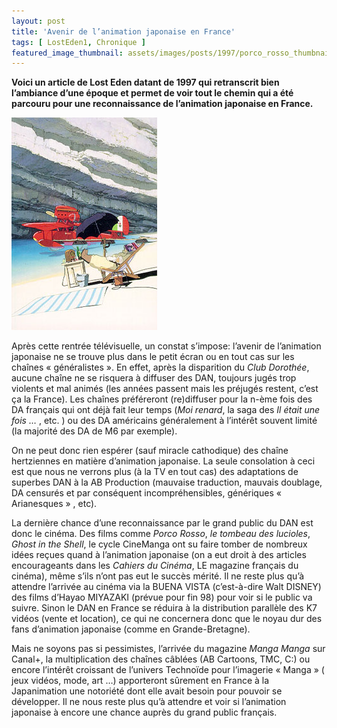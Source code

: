 ```yaml
---
layout: post
title: 'Avenir de l’animation japonaise en France'
tags: [ LostEden1, Chronique ]
featured_image_thumbnail: assets/images/posts/1997/porco_rosso_thumbnail.jpg
---
```


**Voici un article de Lost Eden datant de 1997 qui retranscrit bien l’ambiance d’une époque et permet de voir tout le chemin qui a été parcouru pour une reconnaissance de l’animation japonaise en France.**

![Porco Rosso](assets/images/posts/1997/porco_rosso.jpg#left) 

Après cette rentrée télévisuelle, un constat s’impose: l’avenir de l’animation japonaise ne se trouve plus dans le petit écran ou en tout cas sur les chaînes « généralistes ». En effet, après la disparition du *Club Dorothée*, aucune chaîne ne se risquera à diffuser des DAN, toujours jugés trop violents et mal animés (les années passent mais les préjugés restent, c’est ça la France). Les chaînes préféreront (re)diffuser pour la n-ème fois des DA français qui ont déjà fait leur temps (*Moi renard*, la saga des *Il était une fois …* , etc. ) ou des DA américains généralement à l’intérêt souvent limité (la majorité des DA de M6 par exemple). 

On ne peut donc rien espérer (sauf miracle cathodique) des chaîne hertziennes en matière d’animation japonaise. La seule consolation à ceci est que nous ne verrons plus (à la TV en tout cas) des adaptations de superbes DAN à la AB Production (mauvaise traduction, mauvais doublage, DA censurés et par conséquent incompréhensibles, génériques « Arianesques » , etc). 

La dernière chance d’une reconnaissance par le grand public du DAN est donc le cinéma. Des films comme *Porco Rosso*, *le tombeau des lucioles*, *Ghost in the Shell*, le cycle CineManga ont su faire tomber de nombreux idées reçues quand à l’animation japonaise (on a eut droit à des articles encourageants dans les *Cahiers du Cinéma*, LE magazine français du cinéma), même s’ils n’ont pas eut le succès mérité. Il ne reste plus qu’à attendre l’arrivée au cinéma via la BUENA VISTA (c’est-à-dire Walt DISNEY) des films d’Hayao MIYAZAKI (prévue pour fin 98) pour voir si le public va suivre. Sinon le DAN en France se réduira à la distribution parallèle des K7 vidéos (vente et location), ce qui ne concernera donc que le noyau dur des fans d’animation japonaise (comme en Grande-Bretagne). 

Mais ne soyons pas si pessimistes, l’arrivée du magazine *Manga Manga* sur Canal+, la multiplication des chaînes câblées (AB Cartoons, TMC, C:) ou encore l’intérêt croissant de l’univers Technoïde pour l’imagerie « Manga » ( jeux vidéos, mode, art …) apporteront sûrement en France à la Japanimation une notoriété dont elle avait besoin pour pouvoir se développer. Il ne nous reste plus qu’à attendre et voir si l’animation japonaise à encore une chance auprès du grand public français.